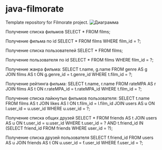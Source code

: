 # java-filmorate
Template repository for Filmorate project.
![Диаграмма](https://github.com/zhnastya/java-filmorate/assets/123512924/9721900f-655f-4895-9dd9-dc9d4f727da7)


Получение списка фильмов
SELECT *
FROM films;

Получение фильма по id
SELECT *
FROM films
WHERE film_id = ?;

Получение списка пользователей
SELECT *
FROM films;

Получение пользователя по id
SELECT *
FROM films
WHERE film_id = ?;


Получение жанра фильма:
SELECT t.name,
g.name
FROM genre AS g
JOIN films AS t ON g.genre_id = t.genre_id
WHERE t.film_id = ?;


Получение рейтинга фильма:
SELECT t.name,
r.name
FROM rateMPA AS r
JOIN films AS t ON r.rateMPA_id = t.rateMPA_id
WHERE t.film_id = ?;


Получение списка лайкнутых фильмов пользователя:
SELECT t.name
FROM films AS t
JOIN likes AS l ON t.film_id = l.film_id
JOIN users AS u ON l.user_id = u.user_id
WHERE u.user_id = ?;


Получение списка общих друзей
SELECT *
FROM friends AS t
JOIN users AS u ON t.user_id = u.user_id
WHERE t.user_id = ? 
AND t.friend_id IN (SELECT friend_id
FROM friends
WHERE user_id = ?);

Получение списка друзей пользователя
SELECT f.friend_id
FROM users AS u
JOIN friends AS t ON u.user_id = f.user_id
WHERE f.user_id = ?;
